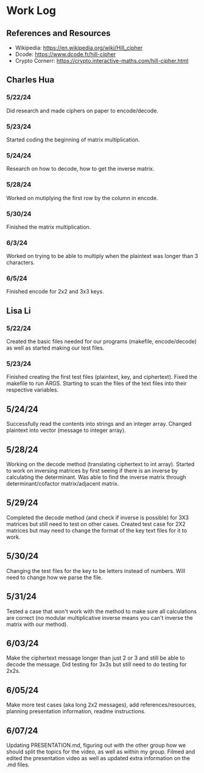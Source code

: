 # Work Log

## References and Resources
- Wikipedia: https://en.wikipedia.org/wiki/Hill_cipher
- Dcode: https://www.dcode.fr/hill-cipher
- Crypto Cornerr: https://crypto.interactive-maths.com/hill-cipher.html

## Charles Hua

### 5/22/24

Did research and made ciphers on paper to encode/decode.

### 5/23/24

Started coding the beginning of matrix multiplication.

### 5/24/24

Research on how to decode, how to get the inverse matrix.

### 5/28/24

Worked on mutiplying the first row by the column in encode.

### 5/30/24

Finished the matrix multiplication.

### 6/3/24

Worked on trying to be able to multiply when the plaintext was longer than 3 characters.

### 6/5/24

Finished encode for 2x2 and 3x3 keys.


## Lisa Li

### 5/22/24

Created the basic files needed for our programs (makefile, encode/decode) as well as started making our test files.

### 5/23/24

Finished creating the first test files (plaintext, key, and ciphertext). Fixed the makefile to run ARGS. Starting to scan the files of the text files into their respective variables.

## 5/24/24

Successfully read the contents into strings and an integer array. Changed plaintext into vector (message to integer array).

## 5/28/24

Working on the decode method (translating ciphertext to int array). Started to work on inversing matrices by first seeing if there is an inverse by calculating the determinant. Was able to find the inverse matrix through determinant/cofactor matrix/adjacent matrix.

## 5/29/24

Completed the decode method (and check if inverse is possible) for 3X3 matrices but still need to test on other cases. Created test case for 2X2 matrices but may need to change the format of the key text files for it to work.

## 5/30/24

Changing the test files for the key to be letters instead of numbers. Will need to change how we parse the file.

## 5/31/24

Tested a case that won't work with the method to make sure all calculations are correct (no modular multiplicative inverse means you can't inverse the matrix with our method).

## 6/03/24

Make the ciphertext message longer than just 2 or 3 and still be able to decode the message. Did testing for 3x3s but still need to do testing for 2x2s.

## 6/05/24

Make more test cases (aka long 2x2 messages), add references/resources, planning presentation information, readme instructions.

## 6/07/24

Updating PRESENTATION.md, figuring out with the other group how we should split the topics for the video, as well as within my group. Filmed and edited the presentation video as well as updated extra information on the .md files.
